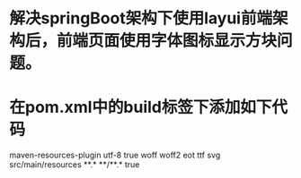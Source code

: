 # 解决springBoot架构下使用layui前端架构后，前端页面使用字体图标显示方块问题。
# 在pom.xml中的build标签下添加如下代码
 <pluginManagement>
            <plugins>
                <plugin>
                    <artifactId>maven-resources-plugin</artifactId>
                    <configuration>
                        <encoding>utf-8</encoding>
                        <useDefaultDelimiters>true</useDefaultDelimiters>
                        <nonFilteredFileExtensions>
                           <nonFilteredFileExtension>woff</nonFilteredFileExtension>
                            <nonFilteredFileExtension>woff2</nonFilteredFileExtension>
                            <nonFilteredFileExtension>eot</nonFilteredFileExtension>
                            <nonFilteredFileExtension>ttf</nonFilteredFileExtension>
                            <nonFilteredFileExtension>svg</nonFilteredFileExtension>
                        </nonFilteredFileExtensions>
                    </configuration>
                </plugin>
            </plugins>
        </pluginManagement>
        <resources>
            <resource>
                <directory>src/main/resources</directory>
                <includes>
                    <include>**.*</include>
                    <include>**/**.*</include>
                </includes>
                <filtering>true</filtering>
            </resource>
        </resources>
